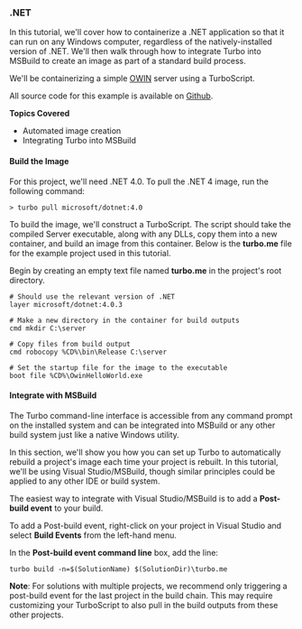 ### .NET

In this tutorial, we'll cover how to containerize a .NET application so that it can run on any Windows computer, regardless of the natively-installed version of .NET. We'll then walk through how to integrate Turbo into MSBuild to create an image as part of a standard build process. 

We'll be containerizing a simple [OWIN](http://owin.org/) server using a TurboScript.

All source code for this example is available on [Github](https://github.com/matt-black2/SimpleOwinServer). 

**Topics Covered**

- Automated image creation
- Integrating Turbo into MSBuild

#### Build the Image

For this project, we'll need .NET 4.0. To pull the .NET 4 image, run the following command: 

```
> turbo pull microsoft/dotnet:4.0
```

To build the image, we'll construct a TurboScript. The script should take the compiled Server executable, along with any DLLs, copy them into a new container, and build an image from this container. Below is the **turbo.me** file for the example project used in this tutorial.

Begin by creating an empty text file named **turbo.me** in the project's root directory.

```
# Should use the relevant version of .NET
layer microsoft/dotnet:4.0.3

# Make a new directory in the container for build outputs
cmd mkdir C:\server

# Copy files from build output 
cmd robocopy %CD%\bin\Release C:\server

# Set the startup file for the image to the executable
boot file %CD%\OwinHelloWorld.exe
```

#### Integrate with MSBuild

The Turbo command-line interface is accessible from any command prompt on the installed system and can be integrated into MSBuild or any other build system just like a native Windows utility. 

In this section, we'll show you how you can set up Turbo to automatically rebuild a project's image each time your project is rebuilt. In this tutorial, we'll be using Visual Studio/MSBuild, though similar principles could be applied to any other IDE or build system. 

The easiest way to integrate with Visual Studio/MSBuild is to add a **Post-build event** to your build. 

To add a Post-build event, right-click on your project in Visual Studio and select **Build Events** from the left-hand menu. 

In the **Post-build event command line** box, add the line: 

```
turbo build -n=$(SolutionName) $(SolutionDir)\turbo.me
```

**Note**: For solutions with multiple projects, we recommend only triggering a post-build event for the last project in the build chain. This may require customizing your TurboScript to also pull in the build outputs from these other projects.